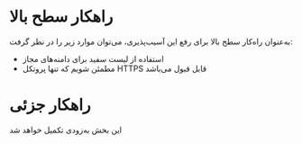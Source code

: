 # راهکار سطح بالا
به‌عنوان راه‌کار سطح بالا برای رفع این آسیب‌پذیری، می‌توان موارد زیر را در نظر گرفت:
* استفاده از لیست سفید برای دامنه‌های مجاز
* مطمئن شویم که تنها پروتکل HTTPS قابل قبول می‌باشد
# راهکار جزئی
این بخش به‌زودی تکمیل خواهد شد